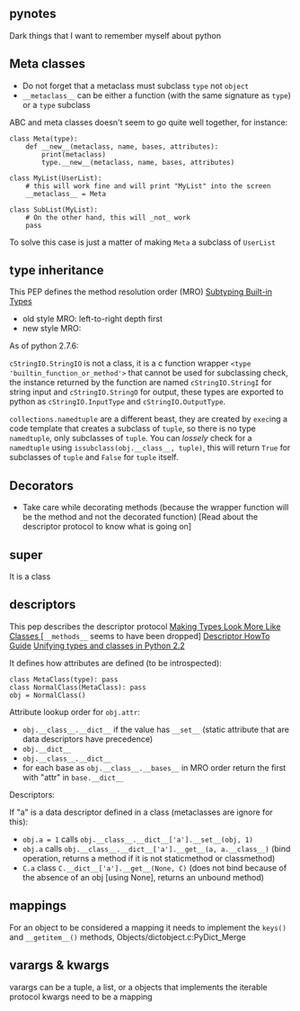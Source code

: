 pynotes
-------

Dark things that I want to remember myself about python

Meta classes
------------

- Do not forget that a metaclass must subclass `type` not `object`
- `__metaclass__` can be either a function (with the same signature as `type`) or a `type` subclass

ABC and meta classes doesn't seem to go quite well together, for instance:

    class Meta(type):
        def __new__(metaclass, name, bases, attributes):
            print(metaclass)
            type.__new__(metaclass, name, bases, attributes)
        
    class MyList(UserList):
        # this will work fine and will print "MyList" into the screen
        __metaclass__ = Meta
      
    class SubList(MyList):
        # On the other hand, this will _not_ work
        pass
        
To solve this case is just a matter of making `Meta` a subclass of `UserList`

type inheritance
----------------

This PEP defines the method resolution order (MRO) [Subtyping Built-in Types](http://legacy.python.org/dev/peps/pep-0253/)

- old style MRO: left-to-right depth first
- new style MRO:

As of python 2.7.6:

`cStringIO.StringIO` is not a class, it is a c function wrapper `<type 'builtin_function_or_method'>` that cannot be used for subclassing check, the instance returned by the function are named `cStringIO.StringI` for string input and `cStringIO.StringO` for output, these types are exported to python as `cStringIO.InputType` and `cStringIO.OutputType`.

`collections.namedtuple` are a different beast, they are created by `exec`ing a code template that creates a subclass of `tuple`, so there is no type `namedtuple`, only subclasses of `tuple`. You can _lossely_ check for a `namedtuple` using `issubclass(obj.__class__, tuple)`, this will return `True` for subclasses of `tuple` and `False` for `tuple` itself.


Decorators
----------

- Take care while decorating methods (because the wrapper function will be the method and not the decorated function) [Read about the descriptor protocol to know what is going on]

super
-----

It is a class

descriptors
-----------

This pep describes the descriptor protocol [Making Types Look More Like Classes ](http://legacy.python.org/dev/peps/pep-0252/) [`__methods__` seems to have been dropped]
[Descriptor HowTo Guide](https://docs.python.org/2/howto/descriptor.html)
[Unifying types and classes in Python 2.2](https://www.python.org/download/releases/2.2.3/descrintro/#cooperation)

It defines how attributes are defined (to be introspected):

    class MetaClass(type): pass
    class NormalClass(MetaClass): pass
    obj = NormalClass()

Attribute lookup order for `obj.attr`:

- `obj.__class__.__dict__` if the value has `__set__` (static attribute that are data descriptors have precedence)
- `obj.__dict__`
- `obj.__class__.__dict__`
- for each base as `obj.__class__.__bases__` in MRO order return the first with "attr" in `base.__dict__`

Descriptors:

If "a" is a data descriptor defined in a class (metaclasses are ignore for this):

- `obj.a = 1` calls `obj.__class__.__dict__['a'].__set__(obj, 1)`
- `obj.a` calls `obj.__class__.__dict__['a'].__get__(a, a.__class__)` (bind operation, returns a method if it is not staticmethod or classmethod)
- `C.a` class `C.__dict__['a'].__get__(None, C)` (does not bind because of the absence of an obj [using None], returns an unbound method)

mappings
--------

For an object to be considered a mapping it needs to implement the `keys()` and `__getitem__()` methods, Objects/dictobject.c:PyDict_Merge

varargs & kwargs
----------------

varargs can be a tuple, a list, or a objects that implements the iterable protocol
kwargs need to be a mapping
